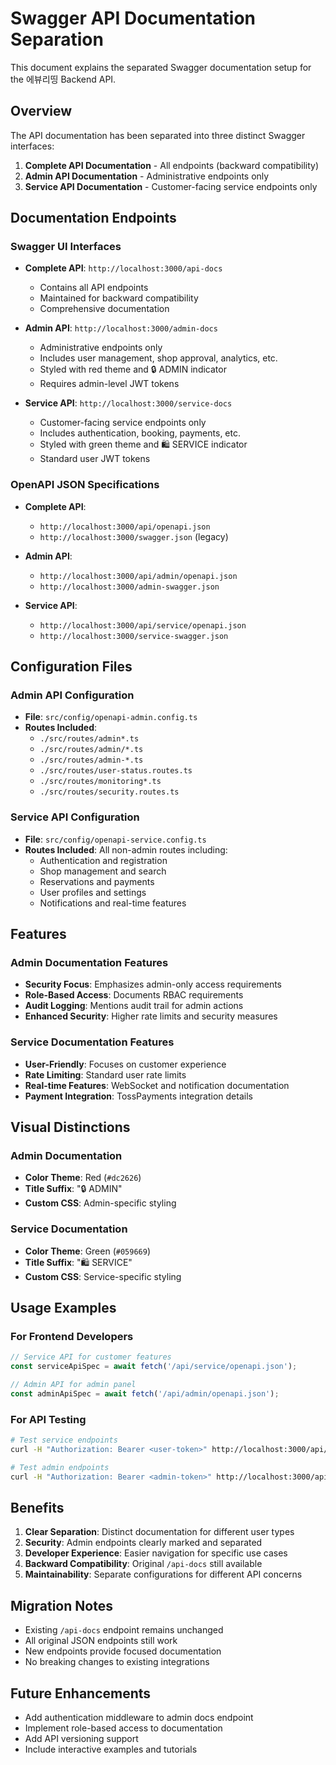# Swagger API Documentation Separation

This document explains the separated Swagger documentation setup for the 에뷰리띵 Backend API.

## Overview

The API documentation has been separated into three distinct Swagger interfaces:

1. **Complete API Documentation** - All endpoints (backward compatibility)
2. **Admin API Documentation** - Administrative endpoints only
3. **Service API Documentation** - Customer-facing service endpoints only

## Documentation Endpoints

### Swagger UI Interfaces

- **Complete API**: `http://localhost:3000/api-docs`
  - Contains all API endpoints
  - Maintained for backward compatibility
  - Comprehensive documentation

- **Admin API**: `http://localhost:3000/admin-docs`
  - Administrative endpoints only
  - Includes user management, shop approval, analytics, etc.
  - Styled with red theme and 🔒 ADMIN indicator
  - Requires admin-level JWT tokens

- **Service API**: `http://localhost:3000/service-docs`
  - Customer-facing service endpoints only
  - Includes authentication, booking, payments, etc.
  - Styled with green theme and 🛍️ SERVICE indicator
  - Standard user JWT tokens

### OpenAPI JSON Specifications

- **Complete API**: 
  - `http://localhost:3000/api/openapi.json`
  - `http://localhost:3000/swagger.json` (legacy)

- **Admin API**:
  - `http://localhost:3000/api/admin/openapi.json`
  - `http://localhost:3000/admin-swagger.json`

- **Service API**:
  - `http://localhost:3000/api/service/openapi.json`
  - `http://localhost:3000/service-swagger.json`

## Configuration Files

### Admin API Configuration
- **File**: `src/config/openapi-admin.config.ts`
- **Routes Included**: 
  - `./src/routes/admin*.ts`
  - `./src/routes/admin/*.ts`
  - `./src/routes/admin-*.ts`
  - `./src/routes/user-status.routes.ts`
  - `./src/routes/monitoring*.ts`
  - `./src/routes/security.routes.ts`

### Service API Configuration
- **File**: `src/config/openapi-service.config.ts`
- **Routes Included**: All non-admin routes including:
  - Authentication and registration
  - Shop management and search
  - Reservations and payments
  - User profiles and settings
  - Notifications and real-time features

## Features

### Admin Documentation Features
- **Security Focus**: Emphasizes admin-only access requirements
- **Role-Based Access**: Documents RBAC requirements
- **Audit Logging**: Mentions audit trail for admin actions
- **Enhanced Security**: Higher rate limits and security measures

### Service Documentation Features
- **User-Friendly**: Focuses on customer experience
- **Rate Limiting**: Standard user rate limits
- **Real-time Features**: WebSocket and notification documentation
- **Payment Integration**: TossPayments integration details

## Visual Distinctions

### Admin Documentation
- **Color Theme**: Red (`#dc2626`)
- **Title Suffix**: "🔒 ADMIN"
- **Custom CSS**: Admin-specific styling

### Service Documentation
- **Color Theme**: Green (`#059669`)
- **Title Suffix**: "🛍️ SERVICE"
- **Custom CSS**: Service-specific styling

## Usage Examples

### For Frontend Developers
```javascript
// Service API for customer features
const serviceApiSpec = await fetch('/api/service/openapi.json');

// Admin API for admin panel
const adminApiSpec = await fetch('/api/admin/openapi.json');
```

### For API Testing
```bash
# Test service endpoints
curl -H "Authorization: Bearer <user-token>" http://localhost:3000/api/auth/profile

# Test admin endpoints  
curl -H "Authorization: Bearer <admin-token>" http://localhost:3000/api/admin/users
```

## Benefits

1. **Clear Separation**: Distinct documentation for different user types
2. **Security**: Admin endpoints clearly marked and separated
3. **Developer Experience**: Easier navigation for specific use cases
4. **Backward Compatibility**: Original `/api-docs` still available
5. **Maintainability**: Separate configurations for different API concerns

## Migration Notes

- Existing `/api-docs` endpoint remains unchanged
- All original JSON endpoints still work
- New endpoints provide focused documentation
- No breaking changes to existing integrations

## Future Enhancements

- Add authentication middleware to admin docs endpoint
- Implement role-based access to documentation
- Add API versioning support
- Include interactive examples and tutorials

